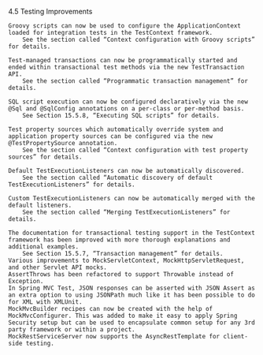 4.5 Testing Improvements

    Groovy scripts can now be used to configure the ApplicationContext loaded for integration tests in the TestContext framework.
        See the section called “Context configuration with Groovy scripts” for details. 

    Test-managed transactions can now be programmatically started and ended within transactional test methods via the new TestTransaction API.
        See the section called “Programmatic transaction management” for details. 

    SQL script execution can now be configured declaratively via the new @Sql and @SqlConfig annotations on a per-class or per-method basis.
        See Section 15.5.8, “Executing SQL scripts” for details. 

    Test property sources which automatically override system and application property sources can be configured via the new @TestPropertySource annotation.
        See the section called “Context configuration with test property sources” for details. 

    Default TestExecutionListeners can now be automatically discovered.
        See the section called “Automatic discovery of default TestExecutionListeners” for details. 

    Custom TestExecutionListeners can now be automatically merged with the default listeners.
        See the section called “Merging TestExecutionListeners” for details. 

    The documentation for transactional testing support in the TestContext framework has been improved with more thorough explanations and additional examples.
        See Section 15.5.7, “Transaction management” for details. 
    Various improvements to MockServletContext, MockHttpServletRequest, and other Servlet API mocks.
    AssertThrows has been refactored to support Throwable instead of Exception.
    In Spring MVC Test, JSON responses can be asserted with JSON Assert as an extra option to using JSONPath much like it has been possible to do for XML with XMLUnit.
    MockMvcBuilder recipes can now be created with the help of MockMvcConfigurer. This was added to make it easy to apply Spring Security setup but can be used to encapsulate common setup for any 3rd party framework or within a project.
    MockRestServiceServer now supports the AsyncRestTemplate for client-side testing. 